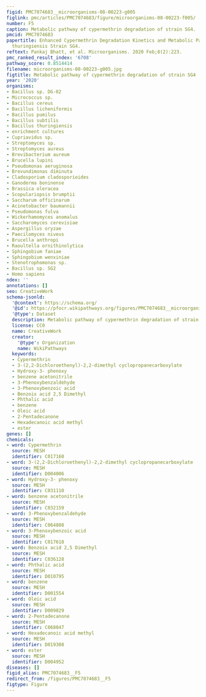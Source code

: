 ```yaml
---
figid: PMC7074683__microorganisms-08-00223-g005
figlink: pmc/articles/PMC7074683/figure/microorganisms-08-00223-f005/
number: F5
caption: Metabolic pathway of cypermethrin degradation of strain SG4.
pmcid: PMC7074683
papertitle: Enhanced Cypermethrin Degradation Kinetics and Metabolic Pathway in Bacillus
  thuringiensis Strain SG4.
reftext: Pankaj Bhatt, et al. Microorganisms. 2020 Feb;8(2):223.
pmc_ranked_result_index: '6708'
pathway_score: 0.8514414
filename: microorganisms-08-00223-g005.jpg
figtitle: Metabolic pathway of cypermethrin degradation of strain SG4
year: '2020'
organisms:
- Bacillus sp. DG-02
- Micrococcus sp.
- Bacillus cereus
- Bacillus licheniformis
- Bacillus pumilus
- Bacillus subtilis
- Bacillus thuringiensis
- enrichment cultures
- Cupriavidus sp.
- Streptomyces sp.
- Streptomyces aureus
- Brevibacterium aureum
- Brucella lupini
- Pseudomonas aeruginosa
- Brevundimonas diminuta
- Cladosporium cladosporioides
- Ganoderma boninense
- Brassica oleracea
- Scopulariopsis brumptii
- Saccharum officinarum
- Acinetobacter baumannii
- Pseudomonas fulva
- Wickerhamomyces anomalus
- Saccharomyces cerevisiae
- Aspergillus oryzae
- Paecilomyces niveus
- Brucella anthropi
- Raoultella ornithinolytica
- Sphingobium faniae
- Sphingobium wenxiniae
- Stenotrophomonas sp.
- Bacillus sp. SG2
- Homo sapiens
ndex: ''
annotations: []
seo: CreativeWork
schema-jsonld:
  '@context': https://schema.org/
  '@id': https://pfocr.wikipathways.org/figures/PMC7074683__microorganisms-08-00223-g005.html
  '@type': Dataset
  description: Metabolic pathway of cypermethrin degradation of strain SG4.
  license: CC0
  name: CreativeWork
  creator:
    '@type': Organization
    name: WikiPathways
  keywords:
  - Cypermethrin
  - 3-(2,2-Dichloroethenyl)-2,2-dimethyl cyclopropanecarboxylate
  - Hydroxy-3- phenoxy
  - benzene acetonitrile
  - 3-Phenoxybenzaldehyde
  - 3-Phenoxybenzoic acid
  - Benzoix acid 2,5 Dimethyl
  - Phthalic acid
  - benzene
  - Oleic acid
  - 2-Pentadecanone
  - Hexadecanoic acid methyl
  - ester
genes: []
chemicals:
- word: Cypermethrin
  source: MESH
  identifier: C017160
- word: 3-(2,2-Dichloroethenyl)-2,2-dimethyl cyclopropanecarboxylate
  source: MESH
  identifier: D004006
- word: Hydroxy-3- phenoxy
  source: MESH
  identifier: C031110
- word: benzene acetonitrile
  source: MESH
  identifier: C032159
- word: 3-Phenoxybenzaldehyde
  source: MESH
  identifier: C064808
- word: 3-Phenoxybenzoic acid
  source: MESH
  identifier: C017618
- word: Benzoix acid 2,5 Dimethyl
  source: MESH
  identifier: C036128
- word: Phthalic acid
  source: MESH
  identifier: D010795
- word: benzene
  source: MESH
  identifier: D001554
- word: Oleic acid
  source: MESH
  identifier: D009829
- word: 2-Pentadecanone
  source: MESH
  identifier: C068047
- word: Hexadecanoic acid methyl
  source: MESH
  identifier: D019308
- word: ester
  source: MESH
  identifier: D004952
diseases: []
figid_alias: PMC7074683__F5
redirect_from: /figures/PMC7074683__F5
figtype: Figure
---
```

